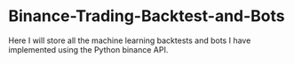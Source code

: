 # Binance-Trading-Backtest-and-Bots

Here I will store all the machine learning backtests and bots I have implemented using the Python binance API. 
